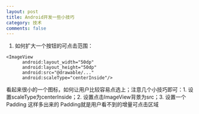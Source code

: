 ```yaml
---
layout: post
title: Android开发一些小技巧
category: 技术
comments: false
---
```


1. 如何扩大一个按钮的可点击范围：

```
<ImageView
      android:layout_width="50dp"
      android:layout_height="50dp"
      android:src="@drawable/..." 
      android:scaleType="centerInside"/>
```
看起来很小的一个图标，如何让用户比较容易点选上；注意几个小技巧即可：1. 设置scaleType为centerInside；2. 设置点击ImageView背景为src；3. 设置一个Padding 这样多出来的 Padding就是用户看不到的增量可点击区域

